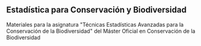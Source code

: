 ## Estadística para Conservación y Biodiversidad

Materiales para la asignatura "Técnicas Estadísticas Avanzadas para la Conservación de la Biodiversidad" del Máster Oficial en Conservación de la Biodiversidad

